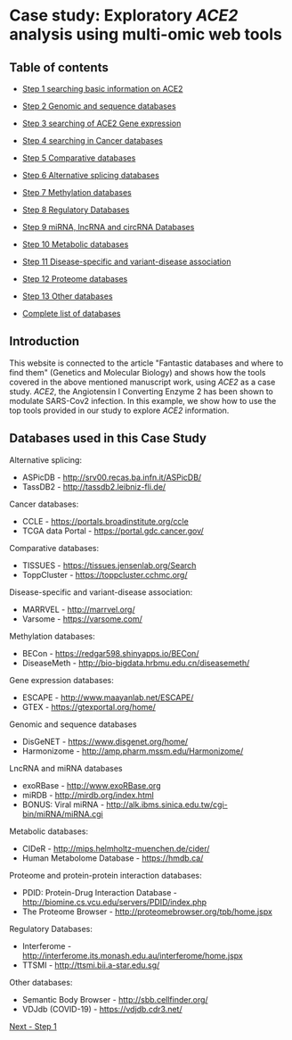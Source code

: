 # Case study: Exploratory *ACE2* analysis using multi-omic web tools



## Table of contents
 
* [Step 1 searching basic information on ACE2](./page.md)

* [Step 2 Genomic and sequence databases](./page2.md)

* [Step 3 searching of ACE2 Gene expression](./page3.md)

* [Step 4 searching in Cancer databases](./page4.md)

* [Step 5 Comparative databases](./page5.md)

* [Step 6 Alternative splicing databases](./page6.md)

* [Step 7 Methylation databases](./page7.md)

* [Step 8 Regulatory Databases](./page8.md)

* [Step 9 miRNA, lncRNA and circRNA Databases](./page9.md)

* [Step 10 Metabolic databases](./page10.md)

* [Step 11 Disease-specific and variant-disease association](./page11.md)

* [Step 12 Proteome databases](./page12.md)

* [Step 13 Other databases](./page13.md)

* [Complete list of databases](./page14.md)


## Introduction
This website is connected to the article "Fantastic databases and where to find them" (Genetics and Molecular Biology) and shows how the tools covered in the above mentioned manuscript work, using *ACE2* as a case study. *ACE2*, the Angiotensin I Converting Enzyme 2 has been shown to modulate SARS-Cov2 infection. In this example, we show how to use the top tools provided in our study to explore *ACE2* information.


## Databases used in this Case Study

Alternative splicing:
* ASPicDB - <http://srv00.recas.ba.infn.it/ASPicDB/>
* TassDB2 - <http://tassdb2.leibniz-fli.de/>

Cancer databases:
* CCLE - <https://portals.broadinstitute.org/ccle>
* TCGA data Portal - <https://portal.gdc.cancer.gov/>

Comparative databases:
* TISSUES - <https://tissues.jensenlab.org/Search>
* ToppCluster - <https://toppcluster.cchmc.org/>

Disease-specific and variant-disease association:
* MARRVEL - <http://marrvel.org/>
* Varsome - <https://varsome.com/>

Methylation databases:
* BECon - <https://redgar598.shinyapps.io/BECon/>
* DiseaseMeth - <http://bio-bigdata.hrbmu.edu.cn/diseasemeth/>

Gene expression databases:
* ESCAPE - <http://www.maayanlab.net/ESCAPE/>
* GTEX - <https://gtexportal.org/home/>

Genomic and sequence databases
* DisGeNET -  <https://www.disgenet.org/home/>
* Harmonizome - <http://amp.pharm.mssm.edu/Harmonizome/>

LncRNA and miRNA databases
* exoRBase - <http://www.exoRBase.org>
* miRDB - <http://mirdb.org/index.html>
* BONUS: Viral miRNA - <http://alk.ibms.sinica.edu.tw/cgi-bin/miRNA/miRNA.cgi>

Metabolic databases:
* CIDeR - <http://mips.helmholtz-muenchen.de/cider/>
* Human Metabolome Database - <https://hmdb.ca/>

Proteome and protein-protein interaction databases:
* PDID: Protein-Drug Interaction Database - <http://biomine.cs.vcu.edu/servers/PDID/index.php>
* The Proteome Browser - <http://proteomebrowser.org/tpb/home.jspx>

Regulatory Databases:
* Interferome - <http://interferome.its.monash.edu.au/interferome/home.jspx>
* TTSMI - <http://ttsmi.bii.a-star.edu.sg/>

Other databases:
* Semantic Body Browser - <http://sbb.cellfinder.org/>
* VDJdb (COVID-19) - <https://vdjdb.cdr3.net/>

[Next - Step 1](./page.md)
